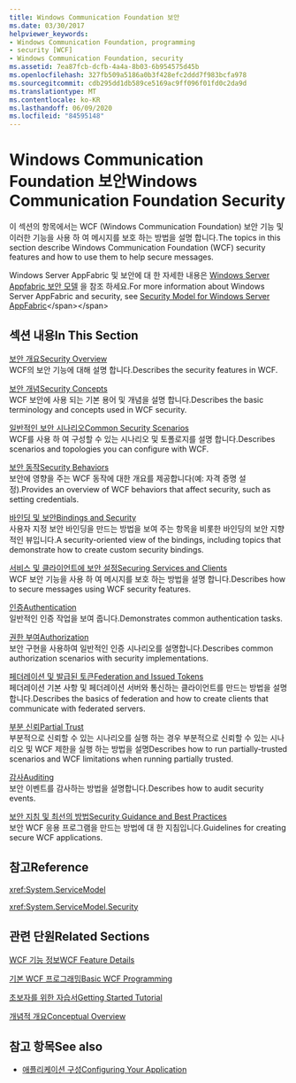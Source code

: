 ```yaml
---
title: Windows Communication Foundation 보안
ms.date: 03/30/2017
helpviewer_keywords:
- Windows Communication Foundation, programming
- security [WCF]
- Windows Communication Foundation, security
ms.assetid: 7ea87fcb-dcfb-4a4a-8b03-6b954575d45b
ms.openlocfilehash: 327fb509a5186a0b3f428efc2ddd7f983bcfa978
ms.sourcegitcommit: cdb295dd1db589ce5169ac9ff096f01fd0c2da9d
ms.translationtype: MT
ms.contentlocale: ko-KR
ms.lasthandoff: 06/09/2020
ms.locfileid: "84595148"
---
```

# <a name="windows-communication-foundation-security"></a><span data-ttu-id="6b9dc-102">Windows Communication Foundation 보안</span><span class="sxs-lookup"><span data-stu-id="6b9dc-102">Windows Communication Foundation Security</span></span>
<span data-ttu-id="6b9dc-103">이 섹션의 항목에서는 WCF (Windows Communication Foundation) 보안 기능 및 이러한 기능을 사용 하 여 메시지를 보호 하는 방법을 설명 합니다.</span><span class="sxs-lookup"><span data-stu-id="6b9dc-103">The topics in this section describe Windows Communication Foundation (WCF) security features and how to use them to help secure messages.</span></span>  
  
 <span data-ttu-id="6b9dc-104">Windows Server AppFabric 및 보안에 대 한 자세한 내용은 [Windows Server Appfabric 보안 모델](https://docs.microsoft.com/previous-versions/appfabric/ee677202(v=azure.10)) 을 참조 하세요.</span><span class="sxs-lookup"><span data-stu-id="6b9dc-104">For more information about Windows Server AppFabric and security, see [Security Model for Windows Server AppFabric](https://docs.microsoft.com/previous-versions/appfabric/ee677202(v=azure.10))</span></span>  
  
## <a name="in-this-section"></a><span data-ttu-id="6b9dc-105">섹션 내용</span><span class="sxs-lookup"><span data-stu-id="6b9dc-105">In This Section</span></span>  
 [<span data-ttu-id="6b9dc-106">보안 개요</span><span class="sxs-lookup"><span data-stu-id="6b9dc-106">Security Overview</span></span>](security-overview.md)  
 <span data-ttu-id="6b9dc-107">WCF의 보안 기능에 대해 설명 합니다.</span><span class="sxs-lookup"><span data-stu-id="6b9dc-107">Describes the security features in WCF.</span></span>  
  
 [<span data-ttu-id="6b9dc-108">보안 개념</span><span class="sxs-lookup"><span data-stu-id="6b9dc-108">Security Concepts</span></span>](security-concepts.md)  
 <span data-ttu-id="6b9dc-109">WCF 보안에 사용 되는 기본 용어 및 개념을 설명 합니다.</span><span class="sxs-lookup"><span data-stu-id="6b9dc-109">Describes the basic terminology and concepts used in WCF security.</span></span>  
  
 [<span data-ttu-id="6b9dc-110">일반적인 보안 시나리오</span><span class="sxs-lookup"><span data-stu-id="6b9dc-110">Common Security Scenarios</span></span>](common-security-scenarios.md)  
 <span data-ttu-id="6b9dc-111">WCF를 사용 하 여 구성할 수 있는 시나리오 및 토폴로지를 설명 합니다.</span><span class="sxs-lookup"><span data-stu-id="6b9dc-111">Describes scenarios and topologies you can configure with WCF.</span></span>  
  
 [<span data-ttu-id="6b9dc-112">보안 동작</span><span class="sxs-lookup"><span data-stu-id="6b9dc-112">Security Behaviors</span></span>](security-behaviors-in-wcf.md)  
 <span data-ttu-id="6b9dc-113">보안에 영향을 주는 WCF 동작에 대한 개요를 제공합니다(예: 자격 증명 설정).</span><span class="sxs-lookup"><span data-stu-id="6b9dc-113">Provides an overview of WCF behaviors that affect security, such as setting credentials.</span></span>  
  
 [<span data-ttu-id="6b9dc-114">바인딩 및 보안</span><span class="sxs-lookup"><span data-stu-id="6b9dc-114">Bindings and Security</span></span>](bindings-and-security.md)  
 <span data-ttu-id="6b9dc-115">사용자 지정 보안 바인딩을 만드는 방법을 보여 주는 항목을 비롯한 바인딩의 보안 지향적인 뷰입니다.</span><span class="sxs-lookup"><span data-stu-id="6b9dc-115">A security-oriented view of the bindings, including topics that demonstrate how to create custom security bindings.</span></span>  
  
 [<span data-ttu-id="6b9dc-116">서비스 및 클라이언트에 보안 설정</span><span class="sxs-lookup"><span data-stu-id="6b9dc-116">Securing Services and Clients</span></span>](securing-services-and-clients.md)  
 <span data-ttu-id="6b9dc-117">WCF 보안 기능을 사용 하 여 메시지를 보호 하는 방법을 설명 합니다.</span><span class="sxs-lookup"><span data-stu-id="6b9dc-117">Describes how to secure messages using WCF security features.</span></span>  
  
 [<span data-ttu-id="6b9dc-118">인증</span><span class="sxs-lookup"><span data-stu-id="6b9dc-118">Authentication</span></span>](authentication-in-wcf.md)  
 <span data-ttu-id="6b9dc-119">일반적인 인증 작업을 보여 줍니다.</span><span class="sxs-lookup"><span data-stu-id="6b9dc-119">Demonstrates common authentication tasks.</span></span>  
  
 [<span data-ttu-id="6b9dc-120">권한 부여</span><span class="sxs-lookup"><span data-stu-id="6b9dc-120">Authorization</span></span>](authorization-in-wcf.md)  
 <span data-ttu-id="6b9dc-121">보안 구현을 사용하여 일반적인 인증 시나리오를 설명합니다.</span><span class="sxs-lookup"><span data-stu-id="6b9dc-121">Describes common authorization scenarios with security implementations.</span></span>  
  
 [<span data-ttu-id="6b9dc-122">페더레이션 및 발급된 토큰</span><span class="sxs-lookup"><span data-stu-id="6b9dc-122">Federation and Issued Tokens</span></span>](federation-and-issued-tokens.md)  
 <span data-ttu-id="6b9dc-123">페더레이션 기본 사항 및 페더레이션 서버와 통신하는 클라이언트를 만드는 방법을 설명합니다.</span><span class="sxs-lookup"><span data-stu-id="6b9dc-123">Describes the basics of federation and how to create clients that communicate with federated servers.</span></span>  
  
 [<span data-ttu-id="6b9dc-124">부분 신뢰</span><span class="sxs-lookup"><span data-stu-id="6b9dc-124">Partial Trust</span></span>](partial-trust.md)  
 <span data-ttu-id="6b9dc-125">부분적으로 신뢰할 수 있는 시나리오를 실행 하는 경우 부분적으로 신뢰할 수 있는 시나리오 및 WCF 제한을 실행 하는 방법을 설명</span><span class="sxs-lookup"><span data-stu-id="6b9dc-125">Describes how to run partially-trusted scenarios and WCF limitations when running partially trusted.</span></span>  
  
 [<span data-ttu-id="6b9dc-126">감사</span><span class="sxs-lookup"><span data-stu-id="6b9dc-126">Auditing</span></span>](auditing-security-events.md)  
 <span data-ttu-id="6b9dc-127">보안 이벤트를 감사하는 방법을 설명합니다.</span><span class="sxs-lookup"><span data-stu-id="6b9dc-127">Describes how to audit security events.</span></span>  
  
 [<span data-ttu-id="6b9dc-128">보안 지침 및 최선의 방법</span><span class="sxs-lookup"><span data-stu-id="6b9dc-128">Security Guidance and Best Practices</span></span>](security-guidance-and-best-practices.md)  
 <span data-ttu-id="6b9dc-129">보안 WCF 응용 프로그램을 만드는 방법에 대 한 지침입니다.</span><span class="sxs-lookup"><span data-stu-id="6b9dc-129">Guidelines for creating secure WCF applications.</span></span>  
  
## <a name="reference"></a><span data-ttu-id="6b9dc-130">참고</span><span class="sxs-lookup"><span data-stu-id="6b9dc-130">Reference</span></span>  
 <xref:System.ServiceModel>  
  
 <xref:System.ServiceModel.Security>  
  
## <a name="related-sections"></a><span data-ttu-id="6b9dc-131">관련 단원</span><span class="sxs-lookup"><span data-stu-id="6b9dc-131">Related Sections</span></span>  
 [<span data-ttu-id="6b9dc-132">WCF 기능 정보</span><span class="sxs-lookup"><span data-stu-id="6b9dc-132">WCF Feature Details</span></span>](index.md)  
  
 [<span data-ttu-id="6b9dc-133">기본 WCF 프로그래밍</span><span class="sxs-lookup"><span data-stu-id="6b9dc-133">Basic WCF Programming</span></span>](../basic-wcf-programming.md)  
  
 [<span data-ttu-id="6b9dc-134">초보자를 위한 자습서</span><span class="sxs-lookup"><span data-stu-id="6b9dc-134">Getting Started Tutorial</span></span>](../getting-started-tutorial.md)  
  
 [<span data-ttu-id="6b9dc-135">개념적 개요</span><span class="sxs-lookup"><span data-stu-id="6b9dc-135">Conceptual Overview</span></span>](../conceptual-overview.md)  
  
## <a name="see-also"></a><span data-ttu-id="6b9dc-136">참고 항목</span><span class="sxs-lookup"><span data-stu-id="6b9dc-136">See also</span></span>

- [<span data-ttu-id="6b9dc-137">애플리케이션 구성</span><span class="sxs-lookup"><span data-stu-id="6b9dc-137">Configuring Your Application</span></span>](../diagnostics/configuring-your-application.md)
